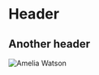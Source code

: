# Header
## Another header
![Amelia Watson](https://yt3.googleusercontent.com/RZ4Fp3L6_zyq6YA7s5WnH8-22iezMLwdJhtkBgs_EAb06mvMCnF59JKMNu9YPCqb7nhaeXMdPvY=s900-c-k-c0x00ffffff-no-rj)
